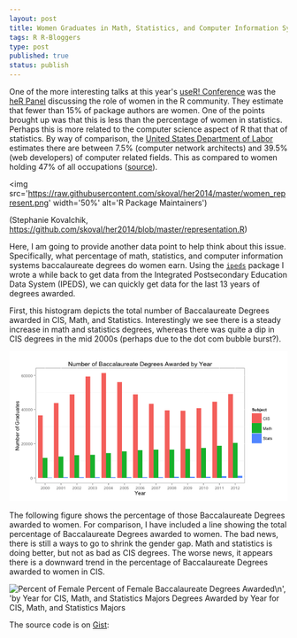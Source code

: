 ```yaml
--- 
layout: post
title: Women Graduates in Math, Statistics, and Computer Information Systems
tags: R R-Bloggers
type: post
published: true
status: publish
---
```


One of the more interesting talks at this year's [useR! Conference](http://user2014.stat.ucla.edu/) was the [heR Panel](https://github.com/skoval/her2014) discussing the role of women in the R community. They estimate that fewer than 15% of package authors are women. One of the points brought up was that this is less than the percentage of women in statistics. Perhaps this is more related to the computer science aspect of R that that of statistics. By way of comparison, the [United States Department of Labor](http://www.dol.gov) estimates there are between 7.5% (computer network architects) and 39.5% (web developers) of computer related fields. This as compared to women holding 47% of all occupations ([source](http://www.dol.gov/wb/stats/Computer-information-technology.htm)). 

<img src='https://raw.githubusercontent.com/skoval/her2014/master/women_represent.png' width='50%' alt='R Package Maintainers')

(Stephanie Kovalchik, https://github.com/skoval/her2014/blob/master/representation.R)

Here, I am going to provide another data point to help think about this issue. Specifically, what percentage of math, statistics, and computer information systems baccalaureate degrees do women earn. Using the [`ipeds`](https://github.com/jbryer/ipeds) package I wrote a while back to get data from the Integrated Postsecondary Education Data System (IPEDS), we can quickly get data for the last 13 years of degrees awarded.

First, this histogram depicts the total number of Baccalaureate Degrees awarded in CIS, Math, and Statistics. Interestingly we see there is a steady increase in math and statistics degrees, whereas there was quite a dip in CIS degrees in the mid 2000s (perhaps due to the dot com bubble burst?).

![Number of Baccalaureate Degrees Awarded by Year](/images/ipeds-degrees.png)

The following figure shows the percentage of those Baccalaureate Degrees awarded to women. For comparison, I have included a line showing the total percentage of Baccalaureate Degrees awarded to women. The bad news, there is still a ways to go to shrink the gender gap. Math and statistics is doing better, but not as bad as CIS degrees. The worse news, it appears there is a downward trend in the percentage of Baccalaureate Degrees awarded to women in CIS.

![Percent of Female Percent of Female Baccalaureate Degrees Awarded\n',
				   'by Year for CIS, Math, and Statistics Majors Degrees Awarded by Year for CIS, Math, and Statistics Majors](/images/ipeds-degrees-gender.png)

The source code is on [Gist](https://gist.github.com/jbryer/11ad6956dff589ec4f3c):

<script src="https://gist.github.com/jbryer/11ad6956dff589ec4f3c.js"></script>
